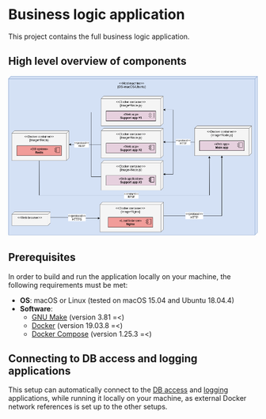# Business logic application

This project contains the full business logic application.

## High level overview of components

![Component overview](./docs/business-logic-component.png)

## Prerequisites

In order to build and run the application locally on your machine, the following requirements must be met:

-   **OS**: macOS or Linux (tested on macOS 15.04 and Ubuntu 18.04.4)
-   **Software**:
    -   [GNU Make](https://www.gnu.org/software/make/) (version 3.81 =<)
    -   [Docker](https://docs.docker.com/install/) (version 19.03.8 =<)
    -   [Docker Compose](https://docs.docker.com/compose/install/) (version 1.25.3 =<)

## Connecting to DB access and logging applications
This setup can automatically connect to the [DB access](https://github.com/gucl-bachelor-project/db-access-app) and [logging](https://github.com/gucl-bachelor-project/logging-app) applications, while running it locally on your machine, as external Docker network references is set up to the other setups.
